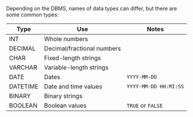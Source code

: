 Depending on the DBMS, names of data types can differ, but there are some common types:

|Type|Use|Notes|
|-|-|-|
|INT|Whole numbers||
|DECIMAL|Decimal/fractional numbers|
|CHAR|Fixed-length strings||
|VARCHAR|Variable-length strings||
|DATE|Dates|`YYYY-MM-DD`|
|DATETIME|Date and time values|`YYYY-MM-DD HH:MI:SS`|
|BINARY|Binary strings||
|BOOLEAN|Boolean values|`TRUE` or `FALSE`|

